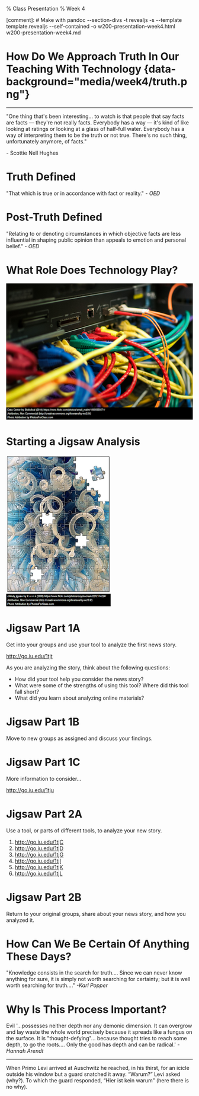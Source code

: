% Class Presentation
% Week 4

[comment]: # Make with pandoc --section-divs -t revealjs -s --template template.revealjs --self-contained -o w200-presentation-week4.html w200-presentation-week4.md

# How Do We Approach Truth In Our Teaching With Technology {data-background="media/week4/truth.png"}

---

"One thing that's been interesting... to watch is that people that say facts are facts — they're not really facts. Everybody has a way — it's kind of like looking at ratings or looking at a glass of half-full water. Everybody has a way of interpreting them to be the truth or not true. There's no such thing, unfortunately anymore, of facts."

\- Scottie Nell Hughes

# Truth Defined

"That which is true or in accordance with fact or reality." *\- OED*

# Post-Truth Defined

"Relating to or denoting circumstances in which objective facts are less influential in shaping public opinion than appeals to emotion and personal belief." *\- OED*

# What Role Does Technology Play?
![](media/week4/datacenter.png)

# Starting a Jigsaw Analysis
![](media/week4/jigsaw.png)

# Jigsaw Part 1A

Get into your groups and use your tool to analyze the first news story.

http://go.iu.edu/1tjt

As you are analyzing the story, think about the following questions:

  * How did your tool help you consider the news story?
  * What were some of the strengths of using this tool? Where did this tool fall short?
  * What did you learn about analyzing online materials?

# Jigsaw Part 1B

Move to new groups as assigned and discuss your findings.

# Jigsaw Part 1C

More information to consider...

http://go.iu.edu/1tju

# Jigsaw Part 2A

Use a tool, or parts of different tools, to analyze your new story.

  1. http://go.iu.edu/1tjC
  2. http://go.iu.edu/1tjD
  3. http://go.iu.edu/1tjG
  4. http://go.iu.edu/1tjI
  5. http://go.iu.edu/1tjK
  6. http://go.iu.edu/1tjL

# Jigsaw Part 2B

Return to your original groups, share about your news story, and how you analyzed it.

# How Can We Be Certain Of Anything These Days?

"Knowledge consists in the search for truth.... Since we can never know anything for sure, it is simply not worth searching for certainty; but it is well worth searching for truth...." *-Karl Popper*

# Why Is This Process Important?

Evil '...possesses neither depth nor any demonic dimension. It can overgrow and lay waste the whole world precisely because it spreads like a fungus on the surface. It is "thought-defying"... because thought tries to reach some depth, to go the roots.... Only the good has depth and can be radical.' *-Hannah Arendt*

---

When Primo Levi arrived at Auschwitz he reached, in his thirst, for an icicle outside his window but a guard snatched it away. “Warum?” Levi asked (why?). To which the guard responded, “Hier ist kein warum” (here there is no why).
